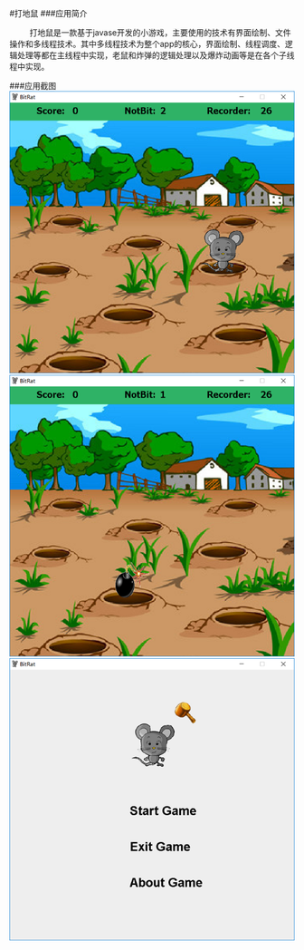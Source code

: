 #打地鼠
###应用简介  

&nbsp;&nbsp;&nbsp;&nbsp;&nbsp;&nbsp;&nbsp;&nbsp;&nbsp;打地鼠是一款基于javase开发的小游戏，主要使用的技术有界面绘制、文件操作和多线程技术。其中多线程技术为整个app的核心，界面绘制、线程调度、逻辑处理等都在主线程中实现，老鼠和炸弹的逻辑处理以及爆炸动画等是在各个子线程中实现。  

###应用截图   
![](https://github.com/vincent0929/BitRat/blob/master/image/1.png)
![](https://github.com/vincent0929/BitRat/blob/master/image/2.png)
![](https://github.com/vincent0929/BitRat/blob/master/image/3.png)

